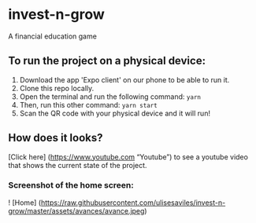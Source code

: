 # invest-n-grow

A financial education game

## To run the project on a physical device:

1. Download the app 'Expo client' on our phone to be able to run it.
2. Clone this repo locally.
3. Open the terminal and run the following command:
   `yarn`
4. Then, run this other command:
   `yarn start`
5. Scan the QR code with your physical device and it will run!

## How does it looks?

[Click here] (https://www.youtube.com “Youtube”) to see a youtube video that shows the current state of the project.

### Screenshot of the home screen:

! [Home] (https://raw.githubusercontent.com/ulisesaviles/invest-n-grow/master/assets/avances/avance.jpeg)
